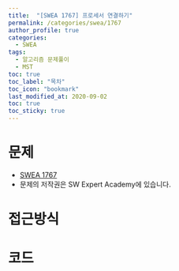 ```yaml
---
title:  "[SWEA 1767] 프로세서 연결하기"
permalink: /categories/swea/1767
author_profile: true
categories:
  - SWEA
tags:
  - 알고리즘 문제풀이
  - MST
toc: true
toc_label: "목차"
toc_icon: "bookmark"
last_modified_at: 2020-09-02
toc: true
toc_sticky: true
---
```

# 문제
* [SWEA 1767](https://swexpertacademy.com/main/code/problem/problemDetail.do?contestProbId=AV4suNtaXFEDFAUf)
* 문제의 저작권은 SW Expert Academy에 있습니다.  

# 접근방식 


# 코드
```java

```